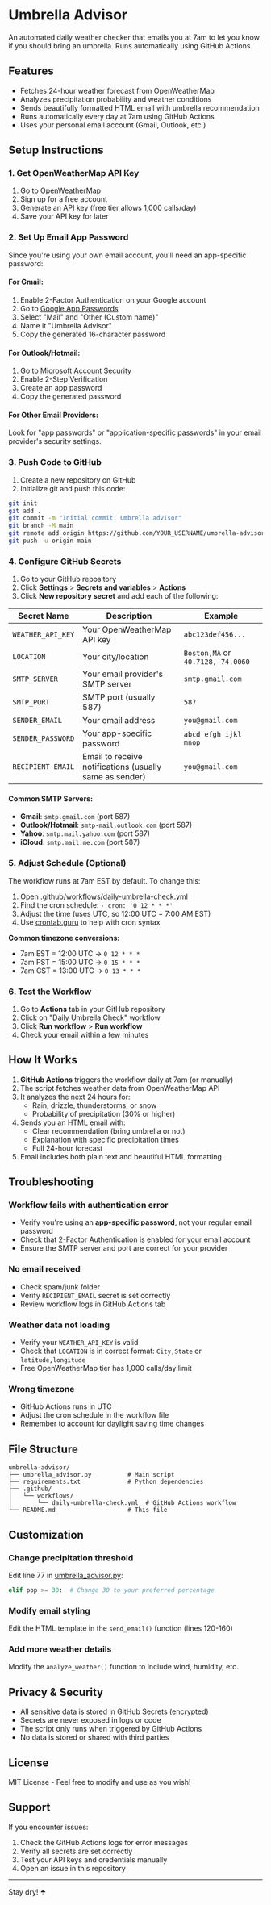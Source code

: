 # Umbrella Advisor

An automated daily weather checker that emails you at 7am to let you know if you should bring an umbrella. Runs automatically using GitHub Actions.

## Features

- Fetches 24-hour weather forecast from OpenWeatherMap
- Analyzes precipitation probability and weather conditions
- Sends beautifully formatted HTML email with umbrella recommendation
- Runs automatically every day at 7am using GitHub Actions
- Uses your personal email account (Gmail, Outlook, etc.)

## Setup Instructions

### 1. Get OpenWeatherMap API Key

1. Go to [OpenWeatherMap](https://openweathermap.org/api)
2. Sign up for a free account
3. Generate an API key (free tier allows 1,000 calls/day)
4. Save your API key for later

### 2. Set Up Email App Password

Since you're using your own email account, you'll need an app-specific password:

#### For Gmail:
1. Enable 2-Factor Authentication on your Google account
2. Go to [Google App Passwords](https://myaccount.google.com/apppasswords)
3. Select "Mail" and "Other (Custom name)"
4. Name it "Umbrella Advisor"
5. Copy the generated 16-character password

#### For Outlook/Hotmail:
1. Go to [Microsoft Account Security](https://account.microsoft.com/security)
2. Enable 2-Step Verification
3. Create an app password
4. Copy the generated password

#### For Other Email Providers:
Look for "app passwords" or "application-specific passwords" in your email provider's security settings.

### 3. Push Code to GitHub

1. Create a new repository on GitHub
2. Initialize git and push this code:

```bash
git init
git add .
git commit -m "Initial commit: Umbrella advisor"
git branch -M main
git remote add origin https://github.com/YOUR_USERNAME/umbrella-advisor.git
git push -u origin main
```

### 4. Configure GitHub Secrets

1. Go to your GitHub repository
2. Click **Settings** > **Secrets and variables** > **Actions**
3. Click **New repository secret** and add each of the following:

| Secret Name | Description | Example |
|------------|-------------|---------|
| `WEATHER_API_KEY` | Your OpenWeatherMap API key | `abc123def456...` |
| `LOCATION` | Your city/location | `Boston,MA` or `40.7128,-74.0060` |
| `SMTP_SERVER` | Your email provider's SMTP server | `smtp.gmail.com` |
| `SMTP_PORT` | SMTP port (usually 587) | `587` |
| `SENDER_EMAIL` | Your email address | `you@gmail.com` |
| `SENDER_PASSWORD` | Your app-specific password | `abcd efgh ijkl mnop` |
| `RECIPIENT_EMAIL` | Email to receive notifications (usually same as sender) | `you@gmail.com` |

#### Common SMTP Servers:
- **Gmail**: `smtp.gmail.com` (port 587)
- **Outlook/Hotmail**: `smtp-mail.outlook.com` (port 587)
- **Yahoo**: `smtp.mail.yahoo.com` (port 587)
- **iCloud**: `smtp.mail.me.com` (port 587)

### 5. Adjust Schedule (Optional)

The workflow runs at 7am EST by default. To change this:

1. Open [.github/workflows/daily-umbrella-check.yml](.github/workflows/daily-umbrella-check.yml)
2. Find the cron schedule: `- cron: '0 12 * * *'`
3. Adjust the time (uses UTC, so 12:00 UTC = 7:00 AM EST)
4. Use [crontab.guru](https://crontab.guru/) to help with cron syntax

**Common timezone conversions:**
- 7am EST = 12:00 UTC → `0 12 * * *`
- 7am PST = 15:00 UTC → `0 15 * * *`
- 7am CST = 13:00 UTC → `0 13 * * *`

### 6. Test the Workflow

1. Go to **Actions** tab in your GitHub repository
2. Click on "Daily Umbrella Check" workflow
3. Click **Run workflow** > **Run workflow**
4. Check your email within a few minutes

## How It Works

1. **GitHub Actions** triggers the workflow daily at 7am (or manually)
2. The script fetches weather data from OpenWeatherMap API
3. It analyzes the next 24 hours for:
   - Rain, drizzle, thunderstorms, or snow
   - Probability of precipitation (30% or higher)
4. Sends you an HTML email with:
   - Clear recommendation (bring umbrella or not)
   - Explanation with specific precipitation times
   - Full 24-hour forecast
5. Email includes both plain text and beautiful HTML formatting

## Troubleshooting

### Workflow fails with authentication error
- Verify you're using an **app-specific password**, not your regular email password
- Check that 2-Factor Authentication is enabled for your email account
- Ensure the SMTP server and port are correct for your provider

### No email received
- Check spam/junk folder
- Verify `RECIPIENT_EMAIL` secret is set correctly
- Review workflow logs in GitHub Actions tab

### Weather data not loading
- Verify your `WEATHER_API_KEY` is valid
- Check that `LOCATION` is in correct format: `City,State` or `latitude,longitude`
- Free OpenWeatherMap tier has 1,000 calls/day limit

### Wrong timezone
- GitHub Actions runs in UTC
- Adjust the cron schedule in the workflow file
- Remember to account for daylight saving time changes

## File Structure

```
umbrella-advisor/
├── umbrella_advisor.py          # Main script
├── requirements.txt             # Python dependencies
├── .github/
│   └── workflows/
│       └── daily-umbrella-check.yml  # GitHub Actions workflow
└── README.md                    # This file
```

## Customization

### Change precipitation threshold
Edit line 77 in [umbrella_advisor.py](umbrella_advisor.py):
```python
elif pop >= 30:  # Change 30 to your preferred percentage
```

### Modify email styling
Edit the HTML template in the `send_email()` function (lines 120-160)

### Add more weather details
Modify the `analyze_weather()` function to include wind, humidity, etc.

## Privacy & Security

- All sensitive data is stored in GitHub Secrets (encrypted)
- Secrets are never exposed in logs or code
- The script only runs when triggered by GitHub Actions
- No data is stored or shared with third parties

## License

MIT License - Feel free to modify and use as you wish!

## Support

If you encounter issues:
1. Check the GitHub Actions logs for error messages
2. Verify all secrets are set correctly
3. Test your API keys and credentials manually
4. Open an issue in this repository

---

Stay dry! ☂️
